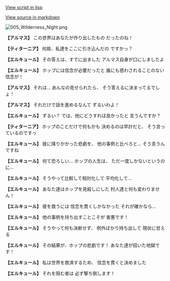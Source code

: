 [View script in lisp](../scripts/110150411.txt)

[View source in markdown](110150411.md)

![005_Wilderness_Night.png](../images/backgrounds/005_Wilderness_Night.png)

**【アルマス】**
この世界はあなたが作り出したもの
だったのね！

**【ティターニア】**
何故、私達をここに引き込んだの
ですかっ？

**【エルキュール】**
その答えは、すでに出ました
アルマス自身が口にしましたよ

**【エルキュール】**
ホップには信念が必要だったと
誰にも惑わされることのない
信念が！

**【アルマス】**
それは…
あんなの見せられたら、
そう答えるに決まってるでしょ！

**【アルマス】**
それだけで話を進めるなんて
ずるいわよ！

**【エルキュール】**
ずるい？
では、他にどうすれば良かったと
言うんですか？

**【ティターニア】**
ホップのことだけで何もかも
決めるのは早計だと、
そう言っているのですっ

**【エルキュール】**
彼に降りかかった悲劇を、
他の事例と比べろと…
そう言うんですね

**【エルキュール】**
何て恐ろしい…
ホップの人生は、
ただ一度しかないというのに…

**【エルキュール】**
そうやって比較して相対化して
平均化して…

**【エルキュール】**
あなた達はホップを見殺しにした
村人達と何も変わりません！

**【エルキュール】**
彼を救うには
信念を貫くしかなかった
それが確かなら…

**【エルキュール】**
他の事例を持ち出すことこそが
害悪です！

**【エルキュール】**
そうやって何も決断せず、
例外ばかり持ち出して
現状に甘える

**【エルキュール】**
その結果が、ホップの悲劇です！
あなた達が招いた地獄です！

**【エルキュール】**
私は世界を救済するため、
信念を貫くと決めました

**【エルキュール】**
それを阻む者は
必ず撃ち倒します！
